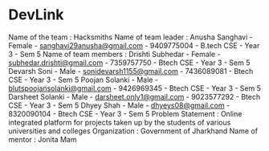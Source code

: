 # DevLink
Name of the team : Hacksmiths
Name of team leader : Anusha Sanghavi - Female - sanghavi29anusha@gmail.com - 9409775004 - B.tech CSE - Year 3 - Sem 5
Name of team members : Drishti Subhedar - Female - subhedar.drishti@gmail.com - 7359757750 - Btech CSE - Year 3 - Sem 5
                       Devarsh Soni - Male - sonidevarsh1155@gmail.com - 7436089081 - Btech CSE - Year 3 - Sem 5
                       Poojan Solanki - Male - blutspoojansolanki@gmail.com - 9426969345 - Btech CSE - Year 3 - Sem 5
                       Darsheet Solanki - Male - darsheet.only1@gmail.com - 9023577292 - Btech CSE - Year 3 - Sem 5
                       Dhyey Shah - Male - dhyeys08@gmail.com - 8320090104 - Btech CSE - Year 3 - Sem 5
Problem Statement :  Online integrated platform for projects taken up by the students of various universities and colleges
Organization : Government of Jharkhand
Name of mentor : Jonita Mam
